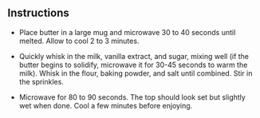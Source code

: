 ## Instructions

* Place butter in a large mug and microwave 30 to 40 seconds until melted. Allow to cool 2 to 3 minutes.

* Quickly whisk in the milk, vanilla extract, and sugar, mixing well (if the butter begins to solidify, microwave it for 30-45 seconds to warm the milk). Whisk in the flour, baking powder, and salt until combined. Stir in the sprinkles.

* Microwave for 80 to 90 seconds. The top should look set but slightly wet when done. Cool a few minutes before enjoying.
